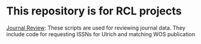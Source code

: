 # This repository is for RCL projects 

[Journal Review](https://github.com/jchenRCL/jchenRCL/tree/master/JournalReview): 
These scripts are used for reviewing journal data. They include code for requesting ISSNs for Ulrich and matching WOS publication
